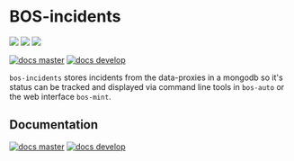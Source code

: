 # BOS-incidents

![](https://img.shields.io/pypi/v/bos-incidents.svg?style=for-the-badge)
![](https://img.shields.io/github/downloads/pbsa/bos-incidents/total.svg?style=for-the-badge)
![](https://img.shields.io/pypi/pyversions/bos-incidents.svg?style=for-the-badge)

[![docs master](https://readthedocs.org/projects/bos-incidents/badge/?version=latest)](http://bos-incidents.rtfd.io/en/latest/)
[![docs develop](https://readthedocs.org/projects/bos-incidents/badge/?version=develop)](http://bos-incidents.rtfd.io/en/develop/)

`bos-incidents` stores incidents from the data-proxies in a mongodb so
it's status can be tracked and displayed via command line tools in
`bos-auto` or the web interface `bos-mint`.

## Documentation

[![docs master](https://readthedocs.org/projects/bos-incidents/badge/?version=latest)](http://bos-incidents.rtfd.io/en/latest/)
[![docs develop](https://readthedocs.org/projects/bos-incidents/badge/?version=develop)](http://bos-incidents.rtfd.io/en/develop/)
